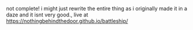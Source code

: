 not complete!
i might just rewrite the entire thing as i originally made it in a daze and it isnt very good.,
live at https://nothingbehindthedoor.github.io/battleship/
